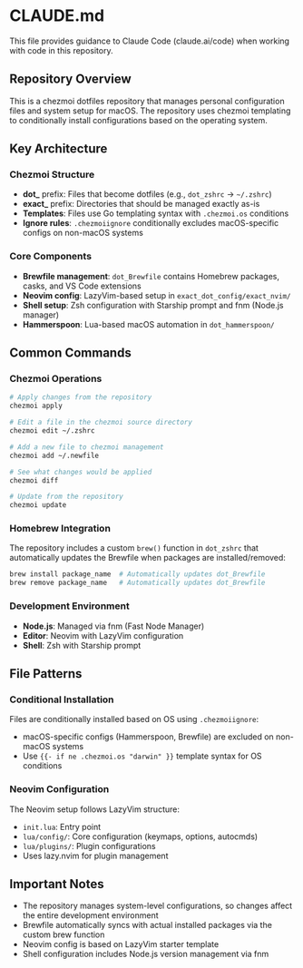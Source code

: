 # CLAUDE.md

This file provides guidance to Claude Code (claude.ai/code) when working with code in this repository.

## Repository Overview

This is a chezmoi dotfiles repository that manages personal configuration files and system setup for macOS. The repository uses chezmoi templating to conditionally install configurations based on the operating system.

## Key Architecture

### Chezmoi Structure
- **dot_** prefix: Files that become dotfiles (e.g., `dot_zshrc` → `~/.zshrc`)
- **exact_** prefix: Directories that should be managed exactly as-is
- **Templates**: Files use Go templating syntax with `.chezmoi.os` conditions
- **Ignore rules**: `.chezmoiignore` conditionally excludes macOS-specific configs on non-macOS systems

### Core Components
- **Brewfile management**: `dot_Brewfile` contains Homebrew packages, casks, and VS Code extensions
- **Neovim config**: LazyVim-based setup in `exact_dot_config/exact_nvim/`
- **Shell setup**: Zsh configuration with Starship prompt and fnm (Node.js manager)
- **Hammerspoon**: Lua-based macOS automation in `dot_hammerspoon/`

## Common Commands

### Chezmoi Operations
```bash
# Apply changes from the repository
chezmoi apply

# Edit a file in the chezmoi source directory
chezmoi edit ~/.zshrc

# Add a new file to chezmoi management
chezmoi add ~/.newfile

# See what changes would be applied
chezmoi diff

# Update from the repository
chezmoi update
```

### Homebrew Integration
The repository includes a custom `brew()` function in `dot_zshrc` that automatically updates the Brewfile when packages are installed/removed:
```bash
brew install package_name  # Automatically updates dot_Brewfile
brew remove package_name   # Automatically updates dot_Brewfile
```

### Development Environment
- **Node.js**: Managed via fnm (Fast Node Manager)
- **Editor**: Neovim with LazyVim configuration
- **Shell**: Zsh with Starship prompt

## File Patterns

### Conditional Installation
Files are conditionally installed based on OS using `.chezmoiignore`:
- macOS-specific configs (Hammerspoon, Brewfile) are excluded on non-macOS systems
- Use `{{- if ne .chezmoi.os "darwin" }}` template syntax for OS conditions

### Neovim Configuration
The Neovim setup follows LazyVim structure:
- `init.lua`: Entry point
- `lua/config/`: Core configuration (keymaps, options, autocmds)
- `lua/plugins/`: Plugin configurations
- Uses lazy.nvim for plugin management

## Important Notes

- The repository manages system-level configurations, so changes affect the entire development environment
- Brewfile automatically syncs with actual installed packages via the custom brew function
- Neovim config is based on LazyVim starter template
- Shell configuration includes Node.js version management via fnm